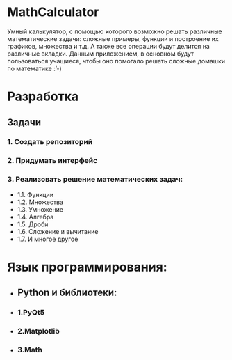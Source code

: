 # MathCalculator
Умный калькулятор, с помощью которого возможно решать различные математические задачи: сложные примеры, функции и построение их графиков, множества и т.д. А также все операции будут делится на различные вкладки. Данным приложением, в основном будут пользоваться учащиеся, чтобы оно помогало решать сложные домашки по математике :’-)

# Разработка
## Задачи
### 1. Создать репозиторий
### 2. Придумать интерфейс
### 3. Реализовать решение математических задач:
- 1.1. Функции
- 1.2. Множества
- 1.3. Умножение
- 1.4. Алгебра
- 1.5. Дроби
- 1.6. Сложение и вычитание
- 1.7. И многое другое

# Язык программирования:
 - ## Python и библиотеки:
  - ### 1.PyQt5
  - ### 2.Matplotlib
  - ### 3.Math

